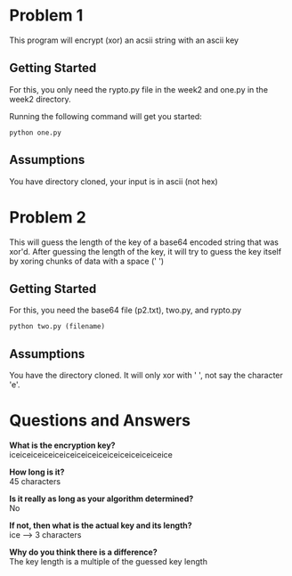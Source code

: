 # Problem 1

This program will encrypt (xor) an acsii string with an ascii key


## Getting Started

For this, you only need the rypto.py file in the week2 and one.py in the week2 directory.

Running the following command will get you started:

    python one.py


## Assumptions
You have directory cloned, your input is in ascii (not hex)


# Problem 2

This will guess the length of the key of a base64 encoded string that was xor'd.
After guessing the length of the key, it will try to guess the key itself by xoring chunks of data with a space (' ')


## Getting Started

For this, you need the base64 file (p2.txt), two.py, and rypto.py

    python two.py (filename)


## Assumptions

You have the directory cloned. It will only xor with ' ', not say the character 'e'.


# Questions and Answers

**What is the encryption key?**<br>
iceiceiceiceiceiceiceiceiceiceiceiceiceiceice

**How long is it?**<br>
45 characters


**Is it really as long as your algorithm
determined?**<br>
No

**If not, then what is the actual key and its length?**<br>
ice --> 3 characters

**Why do you think there is a difference?**<br>
The key length is a multiple of the guessed key length
